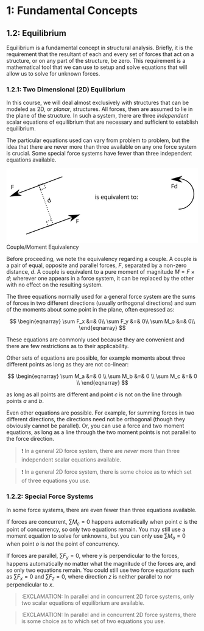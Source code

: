 # 1: Fundamental Concepts
## 1.2: Equilibrium

Equilibrium is a fundamental concept in structural analysis.  Briefly,
it is the requirement that the resultant of each and every set of
forces that act on a structure, or on any part of the structure, be
zero.  This requirement is a mathematical tool that we can use to
setup and solve equations that will allow us to solve for unknown
forces.

### 1.2.1: Two Dimensional (2D) Equilibrium

In this course, we will deal almost exclusively with structures that
can be modeled as 2D, or *planar*, structures.  All forces, then are
assumed to lie in the plane of the structure.  In such a system, there
are three *independent* scalar equations of equilibrium that are
necessary and sufficient to establish equilibrium.

The particular equations used can vary from problem to problem, but
the idea that there are never more than three available on any one
force system is crucial.  Some special force systems have fewer than
three independent equations available.

![Couple/Moment Equivalency](../../images/fundamentals/eq/couple-1.svg)
Couple/Moment Equivalency

Before proceeding, we note the equivalency regarding a couple.  A
couple is a pair of equal, opposite and parallel forces, $F$,
separated by a non-zero distance, $d$.  A couple is equivalent
to a pure moment of magnitude $M = F \times d$; wherever one
appears in a force system, it can be replaced by the other with no
effect on the resulting system.

The three equations normally used for a general force system are the
sums of forces in two different directions (usually orthogonal
directions) and sum of the moments about some point in the plane,
often expressed as:

$$
\begin{eqnarray}
\sum F_x &=& 0\\
\sum F_y &=& 0\\
\sum M_o &=& 0\\
\end{eqnarray}
$$

These equations are commonly used because they are convenient and
there are few restrictions as to their applicability.

Other sets of equations are possible, for example moments about three
different points as long as they are not co-linear:

$$
\begin{eqnarray}
\sum M_a &=& 0 \\
\sum M_b &=& 0 \\
\sum M_c &=& 0 \\
\end{eqnarray} 
$$

as long as all points are different and point *c* is not on the line
through points *a* and *b*.

Even other equations are possible.  For example, for summing forces in
two different directions, the directions need not be orthogonal
(though they obviously cannot be parallel).  Or, you can use a force
and two moment equations, as long as a line through the two moment
points is not parallel to the force direction.


> :exclamation:
> In a general 2D force system, there are *never* more
> than three independent scalar equations available.

> :exclamation: In a general 2D force system, there is some choice as
> to which set of three equations you use.

### 1.2.2: Special Force Systems


In some force systems, there are even fewer than three equations available.

If forces are concurrent, $\sum M_c = 0$ happens automatically
when point *c* is the point of concurrency, so only two equations
remain.  You may still use a moment equation to solve for unknowns,
but you can only use $\sum M_o = 0$ when point *o* is *not* the
point of concurrency.

If forces are parallel, $\sum F_y = 0$, where *y* is
perpendicular to the forces, happens automatically no matter what the
magnitude of the forces are, and so only two equations remain.  You
could still use two force equations such as $\sum F_x = 0$ and
$\sum F_z = 0$, where direction *z* is neither parallel to nor
perpendicular to *x*.

> :EXCLAMATION: In parallel and in concurrent 2D force systems, only two
> scalar equations of equilibrium are available.

> :EXCLAMATION: In parallel and in concurrent 2D force systems, there
> is some choice as to which set of two equations you use.
   
